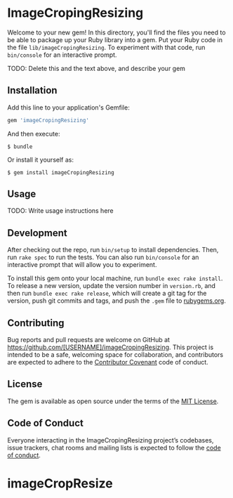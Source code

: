 # ImageCropingResizing

Welcome to your new gem! In this directory, you'll find the files you need to be able to package up your Ruby library into a gem. Put your Ruby code in the file `lib/imageCropingResizing`. To experiment with that code, run `bin/console` for an interactive prompt.

TODO: Delete this and the text above, and describe your gem

## Installation

Add this line to your application's Gemfile:

```ruby
gem 'imageCropingResizing'
```

And then execute:

    $ bundle

Or install it yourself as:

    $ gem install imageCropingResizing

## Usage

TODO: Write usage instructions here

## Development

After checking out the repo, run `bin/setup` to install dependencies. Then, run `rake spec` to run the tests. You can also run `bin/console` for an interactive prompt that will allow you to experiment.

To install this gem onto your local machine, run `bundle exec rake install`. To release a new version, update the version number in `version.rb`, and then run `bundle exec rake release`, which will create a git tag for the version, push git commits and tags, and push the `.gem` file to [rubygems.org](https://rubygems.org).

## Contributing

Bug reports and pull requests are welcome on GitHub at https://github.com/[USERNAME]/imageCropingResizing. This project is intended to be a safe, welcoming space for collaboration, and contributors are expected to adhere to the [Contributor Covenant](http://contributor-covenant.org) code of conduct.

## License

The gem is available as open source under the terms of the [MIT License](http://opensource.org/licenses/MIT).

## Code of Conduct

Everyone interacting in the ImageCropingResizing project’s codebases, issue trackers, chat rooms and mailing lists is expected to follow the [code of conduct](https://github.com/[USERNAME]/imageCropingResizing/blob/master/CODE_OF_CONDUCT.md).
# imageCropResize
